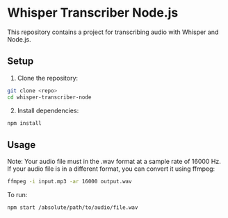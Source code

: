 # Whisper Transcriber Node.js

This repository contains a project for transcribing audio with Whisper and Node.js.

## Setup

1. Clone the repository:

```sh
git clone <repo>
cd whisper-transcriber-node
```

2. Install dependencies:

```sh
npm install
```

## Usage

Note: Your audio file must in the .wav format at a sample rate of 16000 Hz. If your audio file is in a different format, you can convert it using ffmpeg:

```sh
ffmpeg -i input.mp3 -ar 16000 output.wav
```

To run:

```sh
npm start /absolute/path/to/audio/file.wav
```

